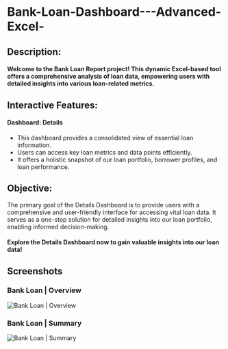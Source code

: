 # Bank-Loan-Dashboard---Advanced-Excel-

## Description:
#### Welcome to the Bank Loan Report project! This dynamic Excel-based tool offers a comprehensive analysis of loan data, empowering users with detailed insights into various loan-related metrics.

## Interactive Features:

#### Dashboard: Details
- This dashboard provides a consolidated view of essential loan information.
- Users can access key loan metrics and data points efficiently.
- It offers a holistic snapshot of our loan portfolio, borrower profiles, and loan performance.
  
## Objective:
The primary goal of the Details Dashboard is to provide users with a comprehensive and user-friendly interface for accessing vital loan data. It serves as a one-stop solution for detailed insights into our loan portfolio, enabling informed decision-making.

#### Explore the Details Dashboard now to gain valuable insights into our loan data!

## Screenshots 

### Bank Loan | Overview

![Bank Loan | Overview](https://private-user-images.githubusercontent.com/129300507/306363968-e9eb34f6-4f55-4d94-837e-5e72f7254123.png?jwt=eyJhbGciOiJIUzI1NiIsInR5cCI6IkpXVCJ9.eyJpc3MiOiJnaXRodWIuY29tIiwiYXVkIjoicmF3LmdpdGh1YnVzZXJjb250ZW50LmNvbSIsImtleSI6ImtleTUiLCJleHAiOjE3MDkzNzI3MzMsIm5iZiI6MTcwOTM3MjQzMywicGF0aCI6Ii8xMjkzMDA1MDcvMzA2MzYzOTY4LWU5ZWIzNGY2LTRmNTUtNGQ5NC04MzdlLTVlNzJmNzI1NDEyMy5wbmc_WC1BbXotQWxnb3JpdGhtPUFXUzQtSE1BQy1TSEEyNTYmWC1BbXotQ3JlZGVudGlhbD1BS0lBVkNPRFlMU0E1M1BRSzRaQSUyRjIwMjQwMzAyJTJGdXMtZWFzdC0xJTJGczMlMkZhd3M0X3JlcXVlc3QmWC1BbXotRGF0ZT0yMDI0MDMwMlQwOTQwMzNaJlgtQW16LUV4cGlyZXM9MzAwJlgtQW16LVNpZ25hdHVyZT0yMTZlYWYxMzZlMmRjNGFhNmNmYTVmMjg3Yjk5N2UwZWI4MWJiZDRiNzg1MmE5YjYzNWQzMzQ5NzE2NmI0Mjk4JlgtQW16LVNpZ25lZEhlYWRlcnM9aG9zdCZhY3Rvcl9pZD0wJmtleV9pZD0wJnJlcG9faWQ9MCJ9.RNeDi4XRdtv1qyZKtfUlEPsiabzlmYMmA6rEwRsojqI)

### Bank Loan | Summary 

![ Bank Loan | Summary](https://private-user-images.githubusercontent.com/129300507/306363984-2e2c4d0b-e900-42a5-aad8-41bc7c7ed7bc.png?jwt=eyJhbGciOiJIUzI1NiIsInR5cCI6IkpXVCJ9.eyJpc3MiOiJnaXRodWIuY29tIiwiYXVkIjoicmF3LmdpdGh1YnVzZXJjb250ZW50LmNvbSIsImtleSI6ImtleTUiLCJleHAiOjE3MDkzNzI3MzMsIm5iZiI6MTcwOTM3MjQzMywicGF0aCI6Ii8xMjkzMDA1MDcvMzA2MzYzOTg0LTJlMmM0ZDBiLWU5MDAtNDJhNS1hYWQ4LTQxYmM3YzdlZDdiYy5wbmc_WC1BbXotQWxnb3JpdGhtPUFXUzQtSE1BQy1TSEEyNTYmWC1BbXotQ3JlZGVudGlhbD1BS0lBVkNPRFlMU0E1M1BRSzRaQSUyRjIwMjQwMzAyJTJGdXMtZWFzdC0xJTJGczMlMkZhd3M0X3JlcXVlc3QmWC1BbXotRGF0ZT0yMDI0MDMwMlQwOTQwMzNaJlgtQW16LUV4cGlyZXM9MzAwJlgtQW16LVNpZ25hdHVyZT1kYWIwZTVjZGNkMWI5ZWNmYTQzMTIxZDY5OGMzYjhhNDU4ZTNlZDNlMjcyZTBhNWFlMGFkN2UxMDI5YWFjYTdjJlgtQW16LVNpZ25lZEhlYWRlcnM9aG9zdCZhY3Rvcl9pZD0wJmtleV9pZD0wJnJlcG9faWQ9MCJ9.20oMo8PHM7FoT5XLRRq7bwjQsBvYBbJLRcKmqoL7hzw)

